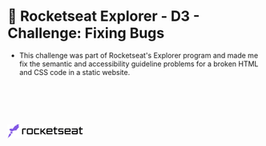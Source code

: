 # 🚀 Rocketseat Explorer - D3 - Challenge: Fixing Bugs

- This challenge was part of Rocketseat's Explorer program and made me fix the semantic and accessibility guideline problems for a broken HTML and CSS code in a static website.

</br>
</br>
</br>
</br>

<a href="https://www.rocketseat.com.br/" target="_blank"><img src="https://raw.githubusercontent.com/Rocketseat/awesome/master/assets/logo_rocketseat.png" alt="Rocketseat" width="150"/></a>
